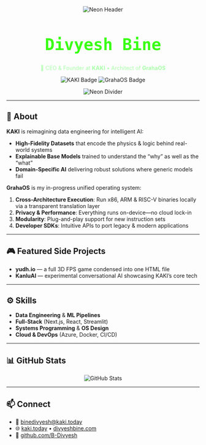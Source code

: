 <!-- README.md -->

<p align="center">
  <!-- Neon header animation (replace URL with your own hosted GIF if desired) -->
  <img src="https://raw.githubusercontent.com/B-Divyesh/assets/neon-header.gif" alt="Neon Header" />
</p>

<h1 align="center" style="color:#39FF14; font-size:3em; font-family:monospace;">
  Divyesh Bine
</h1>
<p align="center" style="color:#a8ffa8;">
  🚀 CEO &amp; Founder at <strong>KAKI</strong> • Architect of <strong>GrahaOS</strong>
</p>

<p align="center">
  <img src="https://img.shields.io/badge/KAKI-Data%20Engineering-%2339FF14?style=for-the-badge&amp;logo=database" alt="KAKI Badge" />
  <img src="https://img.shields.io/badge/GrahaOS-Unified%20OS-%2339FF14?style=for-the-badge&amp;logo=linux" alt="GrahaOS Badge" />
</p>

<p align="center">
  <!-- Neon divider animation (replace URL with your own hosted GIF if desired) -->
  <img src="https://raw.githubusercontent.com/B-Divyesh/assets/neon-divider.gif" alt="Neon Divider" />
</p>

---

## 🔮 About

**KAKI** is reimagining data engineering for intelligent AI:  
- **High-Fidelity Datasets** that encode the physics & logic behind real-world systems  
- **Explainable Base Models** trained to understand the “why” as well as the “what”  
- **Domain-Specific AI** delivering robust solutions where generic models fail  

**GrahaOS** is my in-progress unified operating system:  
1. **Cross-Architecture Execution**: Run x86, ARM &amp; RISC-V binaries locally via a transparent translation layer  
2. **Privacy &amp; Performance**: Everything runs on-device—no cloud lock-in  
3. **Modularity**: Plug-and-play support for new instruction sets  
4. **Developer SDKs**: Intuitive APIs to port legacy &amp; modern applications  

---

## 🎮 Featured Side Projects

- **yudh.io** — a full 3D FPS game condensed into one HTML file  
- **KanluAI** — experimental conversational AI showcasing KAKI’s core tech  

---

## ⚙️ Skills

- **Data Engineering** &amp; **ML Pipelines**  
- **Full-Stack** (Next.js, React, Streamlit)  
- **Systems Programming** &amp; **OS Design**  
- **Cloud &amp; DevOps** (Azure, Docker, CI/CD)  

---

## 📊 GitHub Stats

<p align="center">
  <!-- Dynamic GitHub stats card -->
  <img src="https://github-readme-stats.vercel.app/api?username=B-Divyesh&amp;show_icons=true&amp;theme=dark&amp;count_private=true&amp;include_all_commits=true" alt="GitHub Stats" />
</p>

---

## 📫 Connect

- 📧 binedivyesh@kaki.today  
- 🌐 [kaki.today](https://kaki.today) • [divyeshbine.com](https://divyeshbine.com)  
- 🔗 [github.com/B-Divyesh](https://github.com/B-Divyesh)  
